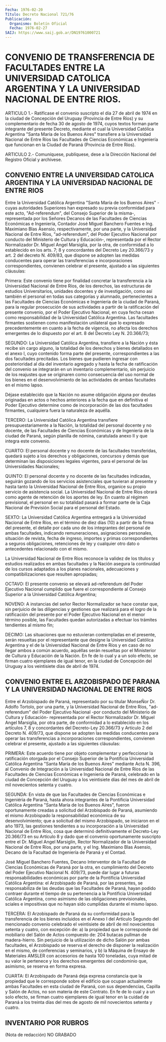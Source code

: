 ```yaml
---
Fecha: 1976-02-20
Título: Decreto Nacional 721/76
Publicación:
  Organismo: Boletín Oficial
  Fecha: 1976-02-27
SAIJ: https://www.saij.gob.ar/DN19761000721
---
```

# CONVENIO DE TRANSFERENCIA DE FACULTADES ENTRE LA UNIVERSIDAD CATOLICA ARGENTINA Y LA UNIVERSIDAD NACIONAL DE ENTRE RIOS.

<a id="1"></a>
ARTICULO  1.-  Ratifícase  el  convenio suscripto el día 27 de abril de 1974 en la ciudad de Concepción  del Uruguay (Provincia de Entre  Ríos) y su complementario de fecha 30  de  agosto  de  1974, cuyos  textos    forman  parte  integrante  del  presente  Decreto, mediante el cual la  Universidad Católica Argentina "Santa María de los Buenos Aires" transfiere  a  la  Universidad  Nacional de Entre Ríos  las  Facultades  de  Ciencias  Económicas  e  Ingeniería  que funcionan  en  la  Ciudad  de  Paraná  (Provincia  de Entre  Ríos).

<a id="2"></a>
ARTICULO  2.-  Comuníquese,  publíquese,  dese  a la Dirección Nacional del Registro Oficial y archívese.

## CONVENIO  ENTRE  LA UNIVERSIDAD CATOLICA ARGENTINA Y LA UNIVERSIDAD NACIONAL DE ENTRE RIOS

<a id="022"></a>
Entre  la  Universidad  Católica Argentina "Santa María de los Buenos  Aires"  -cuyas  autoridades  Superiores  han  expresado  su previa conformidad para este  acto,  "Ad-referendum",  del  Consejo Superior de la misma-, representada por los Señores Decanos de  las Facultades  de  Ciencias  Económicas  e  Ingeniería,  Contador José Miguel Banchero Fuentes e Ing. Maximiano Blas Asensio, respectivamente, por una parte, y la Universidad Nacional  de Entre Ríos,  "ad-referendum",  del  Poder Ejecutivo Nacional por conducto del Ministerio de Cultura y Educación-,  representada por el Rector Normalizador  Dr.  Miguel  Angel  Marsiglia,  por    la   otra,  de conformidad  a lo establecido en los arts. 7; 8 y concordantes  del Decreto Ley 20.366/73  y  art. 2 del decreto N. 409/83, que dispone se adopten las medidas conducentes  para  operar las transferencias e   incorporaciones  correspondientes,  convienen    celebrar    el presente, ajustado a las siguientes cláusulas:

<a id="1"></a>
Primera:  Este  convenio  tiene  por  finalidad  concretar  la transferencia  a  la  Universidad  Nacional  de  Entre Ríos, de los derechos,  las  estructuras  de  estudios Universitarios,  unidades docentes y de investigación, como  así también el personal en todas sus  categorías  y alumnado, pertenecientes  a  las  Facultades  de Ciencias Económicas  e  Ingenieria  de la ciudad de Paraná, para la regular prosecución de sus actividades  a partir de la ratificación del  presente convenio, por el Poder Ejecutivo  Nacional,  en  cuya fecha   cesan  como  responsabilidad  de  la  Universidad  Católica Argentina.  Las  facultades  firmantes sostienen como manifestación unilateral que lo expresado  precedentemente  en  cuanto a la fecha de vigencia, no afecta los derechos emergentes de lo  dispuesto por el art. 8 del Decreto Ley N. 20.366/73;

<a id="2"></a>
SEGUNDO:  La  Universidad  Católica Argentina, transfiere a la Nación  y  ésta  recibe  sin  cargo alguno,  la  totalidad  de  los derechos y bienes detallados en  el  anexo  I, cuyo contenido forma parte   del  presente,  correspondientes  a  las  dos    facultades precitadas.  Los  bienes que pudieren ingresar con posterioridad al día del inventario  agregado  y  hasta la fecha de ratificación del convenio  se  integrarán  en  un  inventario   complementario,  sin perjuicio de los reajustes que se originaren como  consecuencia del uso normal de los bienes en el desenvolvimiento de las  actividades de ambas facultades en el mismo lapso.

Déjase  establecido  que  la Nación no asume obligación alguna  por deudas originadas en actos  o  hechos  anteriores a la fecha que en definitiva el Poder Ejecutivo determine  como  de  incorporación de las  dos  facultades  firmantes, cualquiera fuera la naturaleza  de aquélla.

<a id="3"></a>
TERCERO:  La  Universidad  Católica  Argentina  transfiere presupuestariamente  a la Nación, la totalidad del personal docente y  no  docente,  de las Facultades  de  Ciencias  Económicas  y  de Ingeniería  de la ciudad  de  Paraná,  según  planilla  de  nómina, caratulada anexo II y que integra este convenio.

<a id="4"></a>
CUARTO:  El  personal  docente  y no docente de las facultades transferidas,  quedará  sujeto  a  los  derechos   y  obligaciones, concursos  y  demás  que  determinan  las  disposiciones    legales vigentes,   para  el  personal  de  las  Universidades  Nacionales;

<a id="5"></a>
QUINTO:  El  personal  docente  y no docente de las facultades indicadas,  seguirán  gozando  de los servicios  asistenciales  que tuvieran  al  presente y hasta tanto  la  Universidad  Nacional  de Entre Ríos, organice  su  propio  servicio de asistencia social. La Universidad Nacional de Entre Ríos  obrará como agente de retención de  los  aportes  de  ley.  En  cuanto al régimen  previsional,  el personal en su totalidad pasará a  formar parte de la Caja Nacional de Previsión Social para el personal del Estado.

<a id="6"></a>
SEXTO:  La  Universidad  Católica  Argentina  entregará  a  la Universidad  Nacional  de  Entre  Ríos,  en el término de diez días (10) a partir de la firma del presente, el  detalle por cada uno de los  integrantes  del  personal  de  ambas  facultades,   indicando remuneraciones,  asignaciones  personales,  situación  de  revista, fecha  de  ingreso,  importes  y  primas correspondientes a seguros obligaciones,  retenciones  de  ley  y    cualquier   otro  dato  o antecedentes relacionado con el mismo.

<a id="7"></a>
La  Universidad  Nacional de Entre Ríos reconoce la validez de los títulos y estudios  realizados  en ambas facultades y la Nación asegura  la  continuidad  de  los cursos  adaptados  a  los  planes nacionales,  adecuaciones  y  compatibilizaciones    que   resulten apropiadas;

<a id="8"></a>
OCTAVO: El presente convenio se elevará ad-referendum del Poder Ejecutivo   Nacional  cumplido  que  fuere  el  correspondiente  al Consejo Superior a la Universidad Católica Argentina;

<a id="9"></a>
NOVENO:  A  instancias  del  señor Rector Normalizador se hace constar  que,  sin  perjuicio de las diligencias  y  gestiones  que realizará para el logro  de  la  ratificación  del  presente por el Poder  Ejecutivo  Nacional  en  el  menor  término  posible,    las Facultades  quedan  autorizadas  a efectuar los trámites tendientes al mismo fin;

<a id="10"></a>
DECIMO:  Las  situaciones que no estuvieran contempladas en el presente, serán resueltas  por  el  representante  que  designe  la Universidad  Católica  Argentina y el de la Universidad Nacional de Entre Ríos y en caso de  no  llegar ambos a común acuerdo, aquéllas serán resueltas por el Ministerior  de  Cultura  y  Educación de la Nación.  En  fe  de  lo  cual y a un solo efecto, se firman  cuatro ejemplares de igual tenor,  en  la ciudad de Concepción del Uruguay a los veintisiete días de abril de 1974.

## CONVENIO  ENTRE  EL ARZOBISPADO DE PARANA Y LA UNIVERSIDAD NACIONAL DE ENTRE RIOS

<a id="022"></a>
Entre  el  Arzobispado  de Paraná, representado por su titular MonseÑor  Dr.  Adolfo Tortolo, por  una  parte,  y  la  Universidad Nacional  de  Entre   Ríos,  "ad-referendum"  del  Poder  Ejecutivo Nacional -por conducto  del  Ministerio  de  Cultura  y  Educación- representada    por    el  Rector  Normalizador  Dr.  Miguel  Angel Marsiglia, por otra parte,  de  conformidad a lo establecido en los artículos 7, 8 y concordantes del  Decreto-Ley 20.366/73 y Artículo 2  del  Decreto  N.  409/73, que dispone  se  adopten  las  medidas conducentes  para  operar   las  transferencias  a  incorporaciones correspondientes, convienen  celebrar  el  presente, ajustado a las siguientes cláusulas:

<a id="1"></a>
PRIMERA:  Este  acuerdo  tiene  por  objeto  complementar  y perfeccionar  la  ratificación  otorgada por el Consejo Superior de la Pontificia Universidad Católica  Argentina  "Santa  María de los Buenos  Aires"  mediante Acta N. 396, al Convenio de Integración  a la  Universidad  Nacional  de  Entre  Ríos  de  las  Facultades  de Ciencias Económicas  e Ingeniería de Paraná, celebrado en la ciudad de Concepción del Uruguay  a  los veintisiete días del mes de abril de mil novecientos setenta y cuatro.

<a id="2"></a>
SEGUNDA: En vista de que las Facultades de Ciencias Económicas e Ingeniéria  de  Paraná,  hasta ahora integrantes de la Pontificia Universidad Católica Argentina  "Santa  María de los Buenos Aires", fueron  oportunamente  creadas  a  solicitud   del  Arzobispado  de Paraná,    asumiendo    el  mismo  Arzobispado  la  responsabilidad económica  de  su  desenvolvimiento;  que  a  solicitud  del  mismo Arzobispado, se iniciaron  en el año 1973, las gestiones tendientes a su incorporación a la Universidad  Nacional  de  Entre Ríos, cosa que  determinó  definitivamente  el  Decreto-Ley  20.366/73  en  su Artículo 8 y dado que el convenio oportunamente suscripto  entre el Dr.  Miguel  Angel Marsiglin, Rector Normalizador de la Universidad Nacional de Entre  Ríos,  por  una  parte, y el Ing. Maximiano Blas Asensio, Decano de la Facultad de Ingeniería de Paraná y el Contad.

José Miguel Banchero Fuentes, Decano Interventor de  la Facultad de Ciencias  Económicas  de  Paraná  por la otra, en cumplimiento  del Decreto del Poder Ejecutivo Nacional  N.  409/73, puede dar lugar a futuras  responsabilidades económicas por parte  de  la  Pontificia Universidad  Católica  Argentina: el Arzobispado de Paraná, por las presentes, se responsabiliza  de  las  deudas que las Facultades de Paraná, hayan podido contraer durante el  tiempo  de su pertenencia a  la Pontificia Universidad Católica Argentina, como  asimismo  de las  obligaciones previsionales, sciales e impositivas que no hayan sido cumplidas durante el mismo lapso.

<a id="3"></a>
TERCERA:  El  Arzobispado  de Paraná da su conformidad para la transferencia de los bienes incluidos  en  el  Anexo I del Artículo Segundo del mencionado convenio celebrado el veintisiete  de  abril de  mil  novecientos  setenta  y  cuatro,  con  excepción de: a) la propiedad  que  le  corresponde del mobiliario del Salón  de  Actos compuesto de: 204 butacas  pullman  de madera-hierro. Sin perjuicio de  la  utilización  de  dicho  Salón  por   ambas  facultades,  el Arzobispado se reserva el derecho de disponer  la realización en el mismo, de conferencias y seminarios, y b) la Máquina  de  Ensayo de Materiales  AMSLER  con  accesorios  de  hasta  100 toneladas, cuya mitad  de  su  valor  le  pertenece  y los derechos emergentes  del condominio que, asimismo, se reserva en forma expresa.

<a id="4"></a>
CUARTA: El Arzobispado de Paraná deja expresa constancia que la propiedad    que  le  corresponde  sobre  el  edificio  que  ocupan actualmente ambas  Facultades  en  esta  ciudad  de Paraná, con sus dependencias,  Capilla  y  Salón de Actos, no son materia  de  este Contrato. En fe de lo cual y  a  un  solo  efecto, se firman cuatro ejemplares  de  igual tenor en la cuidad de Paraná  a  los  treinta días  del  mes de agosto  de  mil  novecientos  setenta  y  cuatro.

## INVENTARIO POR RUBROS

<a id="1"></a>
(Nota de redacción) NO GRABADO